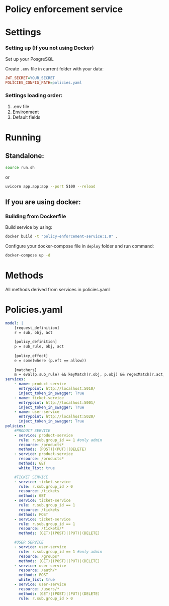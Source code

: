 # Policy enforcement service

# Settings

### Setting up (If you not using Docker)
Set up your PosgreSQL

Create `.env` file in current folder with your data:
```ini
JWT_SECRET=YOUR_SECRET
POLICIES_CONFIG_PATH=policies.yaml
```

### Settings loading order:
1. .env file
2. Environment
3. Default fields

# Running
## Standalone:
```bash
source run.sh
```
or
```bash
uvicorn app.app:app --port 5100 --reload
```

## If you are using docker:

### Building from Dockerfile
Build service by using:
```bash
docker build -t "policy-enforcement-service:1.0" .
```

Configure your docker-compose file in `deploy` folder and run command:
```bash
docker-compose up -d
```

# Methods
All methods derived from services in policies.yaml

# Policies.yaml
```yaml
model: |
    [request_definition]
    r = sub, obj, act
    
    [policy_definition]
    p = sub_rule, obj, act
    
    [policy_effect]
    e = some(where (p.eft == allow))
    
    [matchers]
    m = eval(p.sub_rule) && keyMatch(r.obj, p.obj) && regexMatch(r.act, p.act)
services:
    - name: product-service
      entrypoint: http://localhost:5010/
      inject_token_in_swagger: True
    - name: ticket-service
      entrypoint: http://localhost:5001/
      inject_token_in_swagger: True
    - name: user-service
      entrypoint: http://localhost:5020/
      inject_token_in_swagger: True
policies:
    #PRODUCT SERVICE
    - service: product-service
      rule: r.sub.group_id == 1 #only admin
      resource: /products*
      methods: (POST)|(PUT)|(DELETE)
    - service: product-service
      resource: /products*
      methods: GET
      white_list: true

    #TICKET SERVICE
    - service: ticket-service
      rule: r.sub.group_id > 0
      resource: /tickets
      methods: GET
    - service: ticket-service
      rule: r.sub.group_id == 1
      resource: /tickets
      methods: POST
    - service: ticket-service
      rule: r.sub.group_id == 1
      resource: /tickets/*
      methods: (GET)|(POST)|(PUT)|(DELETE)

    #USER SERVICE
    - service: user-service
      rule: r.sub.group_id == 1 #only admin
      resource: /groups*
      methods: (GET)|(POST)|(PUT)|(DELETE)
    - service: user-service
      resource: /auth/*
      methods: POST
      white_list: true
    - service: user-service
      resource: /users/*
      methods: (GET)|(POST)|(PUT)|(DELETE)
      rule: r.sub.group_id > 0
```